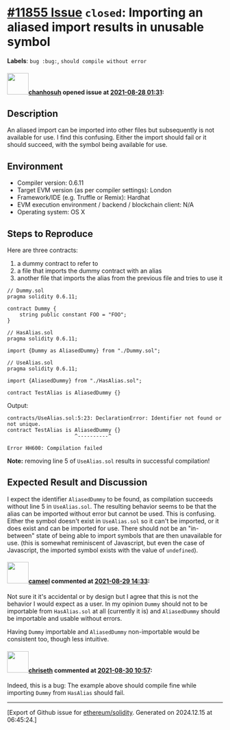 # [\#11855 Issue](https://github.com/ethereum/solidity/issues/11855) `closed`: Importing an aliased import results in unusable symbol
**Labels**: `bug :bug:`, `should compile without error`


#### <img src="https://avatars.githubusercontent.com/u/4645177?u=dc0a2c384b8e3d0fca48fceb9cfd884454eb7807&v=4" width="50">[chanhosuh](https://github.com/chanhosuh) opened issue at [2021-08-28 01:31](https://github.com/ethereum/solidity/issues/11855):

## Description

An aliased import can be imported into other files but subsequently is not available for use.  I find this confusing.  Either the import should fail or it should succeed, with the symbol being available for use.

## Environment

- Compiler version: 0.6.11
- Target EVM version (as per compiler settings): London
- Framework/IDE (e.g. Truffle or Remix): Hardhat
- EVM execution environment / backend / blockchain client:  N/A
- Operating system: OS X

## Steps to Reproduce

Here are three contracts:

1. a dummy contract to refer to
2. a file that imports the dummy contract with an alias
3. another file that imports the alias from the previous file and tries to use it

```solidity
// Dummy.sol
pragma solidity 0.6.11;

contract Dummy {
    string public constant FOO = "FOO";
}

// HasAlias.sol
pragma solidity 0.6.11;

import {Dummy as AliasedDummy} from "./Dummy.sol";

// UseAlias.sol
pragma solidity 0.6.11;

import {AliasedDummy} from "./HasAlias.sol";

contract TestAlias is AliasedDummy {}
```

Output:
```
contracts/UseAlias.sol:5:23: DeclarationError: Identifier not found or not unique.
contract TestAlias is AliasedDummy {}
                      ^----------^

Error HH600: Compilation failed
```

**Note:** removing line 5 of `UseAlias.sol` results in successful compilation!

## Expected Result and Discussion

I expect the identifier `AliasedDummy` to be found, as compilation succeeds without line 5 in `UseAlias.sol`.  The resulting behavior seems to be that the alias can be imported without error but cannot be used.  This is confusing.  Either the symbol doesn't exist in `UseAlias.sol` so it can't be imported, or it does exist and can be imported for use.  There should not be an "in-between" state of being able to import symbols that are then unavailable for use.  (this is somewhat reminiscent of Javascript, but even the case of Javascript, the imported symbol exists with the value of `undefined`).


#### <img src="https://avatars.githubusercontent.com/u/137030?v=4" width="50">[cameel](https://github.com/cameel) commented at [2021-08-29 14:33](https://github.com/ethereum/solidity/issues/11855#issuecomment-907801821):

Not sure it it's accidental or by design but I agree that this is not the behavior I would expect as a user. In my opinion `Dummy` should not to be importable from `HasAlias.sol` at all (currently it is) and `AliasedDummy` should be importable and usable without errors.

Having `Dummy` importable and `AliasedDummy` non-importable would be consistent too, though less intuitive.

#### <img src="https://avatars.githubusercontent.com/u/9073706?v=4" width="50">[chriseth](https://github.com/chriseth) commented at [2021-08-30 10:57](https://github.com/ethereum/solidity/issues/11855#issuecomment-908245145):

Indeed, this is a bug: The example above should compile fine while importing `Dummy` from `HasAlias` should fail.


-------------------------------------------------------------------------------



[Export of Github issue for [ethereum/solidity](https://github.com/ethereum/solidity). Generated on 2024.12.15 at 06:45:24.]
